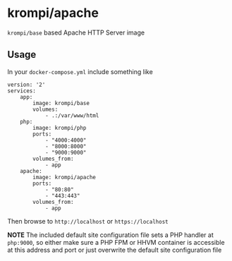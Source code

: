 # krompi/apache

`krompi/base` based Apache HTTP Server image

## Usage

In your `docker-compose.yml` include something like

    version: '2'
    services:
        app:
            image: krompi/base
            volumes:
                - .:/var/www/html
        php:
            image: krompi/php
            ports:
                - "4000:4000"
                - "8000:8000"
                - "9000:9000"
            volumes_from:
                - app
        apache:
            image: krompi/apache
            ports:
                - "80:80"
                - "443:443"
            volumes_from:
                - app

Then browse to `http://localhost` or `https://localhost`

**NOTE**
The included default site configuration file sets a PHP handler at `php:9000`, so either make sure a PHP FPM or HHVM
container is accessible at this address and port or just overwrite the default site configuration file
